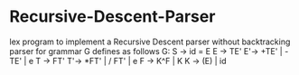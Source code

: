 # Recursive-Descent-Parser
lex program to implement a Recursive Descent parser without backtracking parser for grammar G defines as follows   G:  S -> id = E     E -> TE'     E'-> +TE' | -TE' | e     T -> FT'     T'-> *FT' | / FT' | e     F -> K^F  | K     K -> (E)  | id

